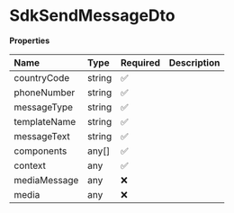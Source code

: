 # SdkSendMessageDto

**Properties**

| Name         | Type   | Required | Description |
| :----------- | :----- | :------- | :---------- |
| countryCode  | string | ✅       |             |
| phoneNumber  | string | ✅       |             |
| messageType  | string | ✅       |             |
| templateName | string | ✅       |             |
| messageText  | string | ✅       |             |
| components   | any[]  | ✅       |             |
| context      | any    | ✅       |             |
| mediaMessage | any    | ❌       |             |
| media        | any    | ❌       |             |

<!-- This file was generated by liblab | https://liblab.com/ -->
